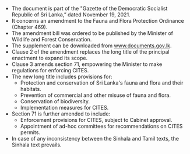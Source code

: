 - The document is part of the "Gazette of the Democratic Socialist Republic of Sri Lanka,” dated November 19, 2021.
- It concerns an amendment to the Fauna and Flora Protection Ordinance (Chapter 469).
- The amendment bill was ordered to be published by the Minister of Wildlife and Forest Conservation.
- The supplement can be downloaded from www.documents.gov.lk.
- Clause 2 of the amendment replaces the long title of the principal enactment to expand its scope.
- Clause 3 amends section 71, empowering the Minister to make regulations for enforcing CITES.
- The new long title includes provisions for:
  - Protection and conservation of Sri Lanka's fauna and flora and their habitats.
  - Prevention of commercial and other misuse of fauna and flora.
  - Conservation of biodiversity.
  - Implementation measures for CITES.
- Section 71 is further amended to include:
  - Enforcement provisions for CITES, subject to Cabinet approval.
  - Appointment of ad-hoc committees for recommendations on CITES permits.
- In case of any inconsistency between the Sinhala and Tamil texts, the Sinhala text prevails.